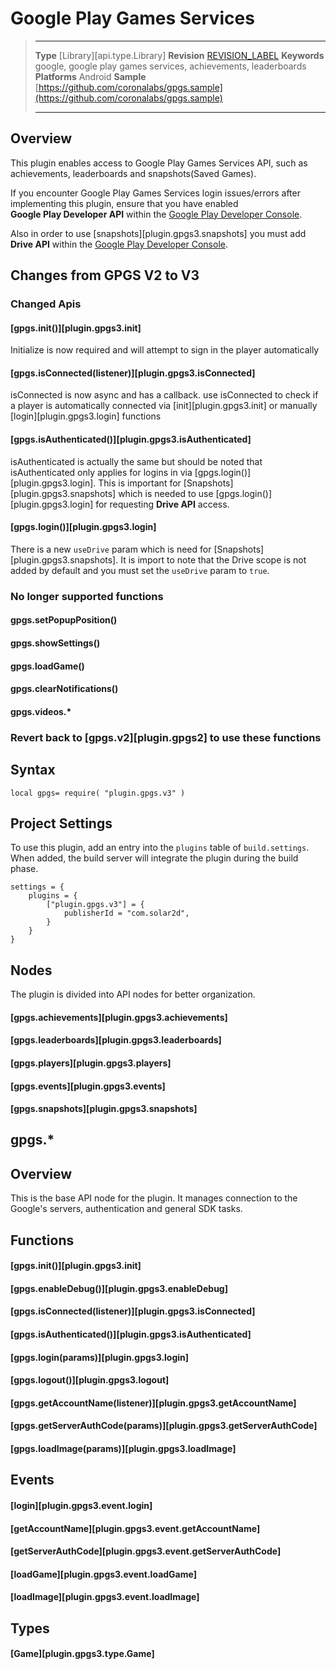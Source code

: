 # Google Play Games Services

> --------------------- ------------------------------------------------------------------------------------------
> __Type__              [Library][api.type.Library]
> __Revision__          [REVISION_LABEL](REVISION_URL)
> __Keywords__          google, google play games services, achievements, leaderboards
> __Platforms__         Android
> __Sample__            [https://github.com/coronalabs/gpgs.sample](https://github.com/coronalabs/gpgs.sample)
> --------------------- ------------------------------------------------------------------------------------------


## Overview

This plugin enables access to Google Play Games Services API, such as achievements, leaderboards and snapshots(Saved Games).


<div class="docs-tip-outer docs-tip-color-alert">
<div class="docs-tip-inner-left">
<div class="fa fa-exclamation-circle" style="font-size: 35px;"></div>
</div>
<div class="docs-tip-inner-right">

If you encounter <nobr>Google Play Games Services</nobr> login issues/errors after implementing this plugin, ensure that you have enabled <nobr>__Google Play Developer API__</nobr> within the [Google Play Developer Console](https://console.developers.google.com/).


Also in order to use [snapshots][plugin.gpgs3.snapshots] you must add __Drive&nbsp;API__ within the [Google Play Developer Console](https://console.developers.google.com/).

</div>
</div>




## Changes from GPGS V2 to V3


### Changed Apis

#### [gpgs.init()][plugin.gpgs3.init]
Initialize is now required and will attempt to sign in the player automatically

#### [gpgs.isConnected(listener)][plugin.gpgs3.isConnected]
isConnected is now async and has a callback. use isConnected to check if a player is automatically connected via [init][plugin.gpgs3.init] or manually [login][plugin.gpgs3.login] functions

#### [gpgs.isAuthenticated()][plugin.gpgs3.isAuthenticated]
isAuthenticated is actually the same but should be noted that isAuthenticated only applies for logins in via [gpgs.login()][plugin.gpgs3.login]. This is important for [Snapshots][plugin.gpgs3.snapshots] which is needed to use [gpgs.login()][plugin.gpgs3.login] for requesting __Drive&nbsp;API__ access.

#### [gpgs.login()][plugin.gpgs3.login]
There is a new `useDrive` param which is need for [Snapshots][plugin.gpgs3.snapshots]. It is import to note that the Drive scope is not added by default and you must set the `useDrive` param to `true`.

### No longer supported functions

#### gpgs.setPopupPosition()

#### gpgs.showSettings()

#### gpgs.loadGame()

#### gpgs.clearNotifications()

#### gpgs.videos.*

### Revert back to [gpgs.v2][plugin.gpgs2] to use these functions



## Syntax

	local gpgs= require( "plugin.gpgs.v3" )

## Project Settings

To use this plugin, add an entry into the `plugins` table of `build.settings`. When added, the build server will integrate the plugin during the build phase.

	settings = {
		plugins = {
			["plugin.gpgs.v3"] = {
				publisherId = "com.solar2d",
			}
		}
	}

## Nodes

The plugin is divided into API nodes for better organization.

#### [gpgs.achievements][plugin.gpgs3.achievements]

#### [gpgs.leaderboards][plugin.gpgs3.leaderboards]

#### [gpgs.players][plugin.gpgs3.players]

#### [gpgs.events][plugin.gpgs3.events]

#### [gpgs.snapshots][plugin.gpgs3.snapshots]



## gpgs.*

## Overview

This is the base API node for the plugin. It manages connection to the Google's servers, authentication and general SDK tasks.

## Functions

#### [gpgs.init()][plugin.gpgs3.init]

#### [gpgs.enableDebug()][plugin.gpgs3.enableDebug]

#### [gpgs.isConnected(listener)][plugin.gpgs3.isConnected]

#### [gpgs.isAuthenticated()][plugin.gpgs3.isAuthenticated]

#### [gpgs.login(params)][plugin.gpgs3.login]

#### [gpgs.logout()][plugin.gpgs3.logout]

#### [gpgs.getAccountName(listener)][plugin.gpgs3.getAccountName]

#### [gpgs.getServerAuthCode(params)][plugin.gpgs3.getServerAuthCode]

#### [gpgs.loadImage(params)][plugin.gpgs3.loadImage]


## Events

#### [login][plugin.gpgs3.event.login]

#### [getAccountName][plugin.gpgs3.event.getAccountName]

#### [getServerAuthCode][plugin.gpgs3.event.getServerAuthCode]

#### [loadGame][plugin.gpgs3.event.loadGame]

#### [loadImage][plugin.gpgs3.event.loadImage]

## Types

#### [Game][plugin.gpgs3.type.Game]

